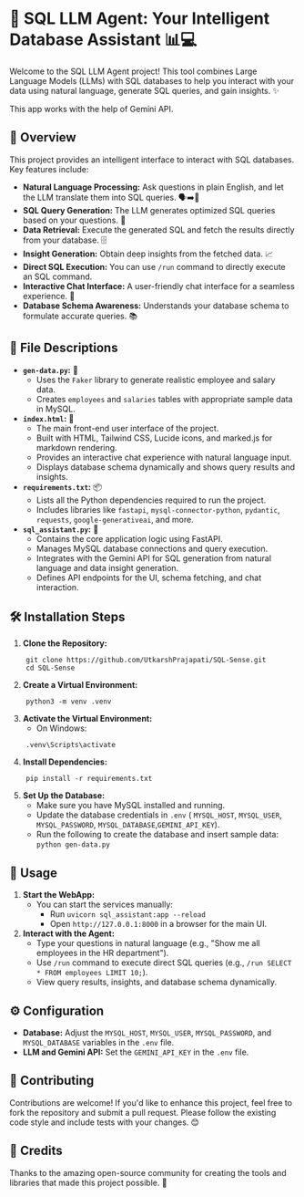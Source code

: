 # 🤖 SQL LLM Agent: Your Intelligent Database Assistant 📊💻

Welcome to the SQL LLM Agent project! This tool combines Large Language Models (LLMs) with SQL databases to help you interact with your data using natural language, generate SQL queries, and gain insights. ✨

This app works with the help of Gemini API.

## 🌟 Overview

This project provides an intelligent interface to interact with SQL databases. Key features include:

-   **Natural Language Processing:** Ask questions in plain English, and let the LLM translate them into SQL queries. 🗣️➡️🔣
-   **SQL Query Generation:** The LLM generates optimized SQL queries based on your questions. 🧠
-   **Data Retrieval:** Execute the generated SQL and fetch the results directly from your database. 🗄️
-   **Insight Generation:** Obtain deep insights from the fetched data. 📈
-   **Direct SQL Execution:** You can use `/run` command to directly execute an SQL command.
-   **Interactive Chat Interface:** A user-friendly chat interface for a seamless experience. 💬
-   **Database Schema Awareness:** Understands your database schema to formulate accurate queries. 📚

## 📁 File Descriptions

-   **`gen-data.py`:** 🔄
    -   Uses the `Faker` library to generate realistic employee and salary data.
    -   Creates `employees` and `salaries` tables with appropriate sample data in MySQL.
-   **`index.html`:** 🎨
    -   The main front-end user interface of the project.
    -   Built with HTML, Tailwind CSS, Lucide icons, and marked.js for markdown rendering.
    -   Provides an interactive chat experience with natural language input.
    -   Displays database schema dynamically and shows query results and insights.
-   **`requirements.txt`:** 📦
    -   Lists all the Python dependencies required to run the project.
    -   Includes libraries like `fastapi`, `mysql-connector-python`, `pydantic`, `requests`, `google-generativeai`, and more.
-   **`sql_assistant.py`:** 🚀
    -   Contains the core application logic using FastAPI.
    -   Manages MySQL database connections and query execution.
    -   Integrates with the Gemini API for SQL generation from natural language and data insight generation.
    -   Defines API endpoints for the UI, schema fetching, and chat interaction.


## 🛠️ Installation Steps

1.  **Clone the Repository:**
```
    git clone https://github.com/UtkarshPrajapati/SQL-Sense.git
    cd SQL-Sense
```
2.  **Create a Virtual Environment:**
```
    python3 -m venv .venv
```
3.  **Activate the Virtual Environment:**
    - On Windows:
```
    .venv\Scripts\activate     
```
4.  **Install Dependencies:**
```
    pip install -r requirements.txt 
```
5.  **Set Up the Database:**
    -   Make sure you have MySQL installed and running.
    -   Update the database credentials in `.env` ( `MYSQL_HOST`, `MYSQL_USER`, `MYSQL_PASSWORD`, `MYSQL_DATABASE`,`GEMINI_API_KEY`).
    -   Run the following to create the database and insert sample data: `python gen-data.py`

## 🚀 Usage

1.  **Start the WebApp:**
    -   You can start the services manually:
        - Run `uvicorn sql_assistant:app --reload`
        - Open `http://127.0.0.1:8000` in a browser for the main UI.
2.  **Interact with the Agent:**
    -   Type your questions in natural language (e.g., "Show me all employees in the HR department").
    -   Use `/run` command to execute direct SQL queries (e.g., `/run SELECT * FROM employees LIMIT 10;`).
    -   View query results, insights, and database schema dynamically.

## ⚙️ Configuration

-   **Database:** Adjust the `MYSQL_HOST`, `MYSQL_USER`, `MYSQL_PASSWORD`, and `MYSQL_DATABASE` variables in the `.env` file.
-   **LLM and Gemini API:** Set the `GEMINI_API_KEY` in the `.env` file.

## 🤝 Contributing

Contributions are welcome! If you'd like to enhance this project, feel free to fork the repository and submit a pull request. Please follow the existing code style and include tests with your changes. 😊

## 👏 Credits

Thanks to the amazing open-source community for creating the tools and libraries that made this project possible. 🙌